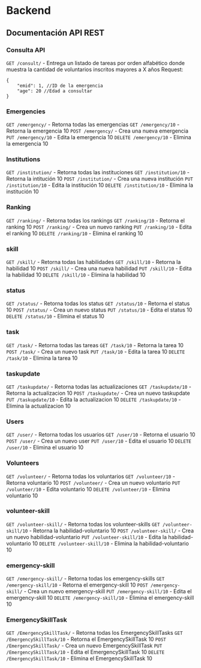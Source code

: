 # Backend

## Documentación API REST

### Consulta API
`GET /consult/` - Entrega un listado de tareas por orden alfabético donde muestra la cantidad de voluntarios inscritos mayores a X años
Request:
```
{
	"emid": 1, //ID de la emergencia
	"age": 20 //Edad a consultar
}
```


### Emergencies
`GET /emergency/` - Retorna todas las emergencias
`GET /emergency/10` - Retorna la emergencia 10
`POST /emergency/` - Crea una nueva emergencia
`PUT /emergency/10` - Edita la emergencia 10
`DELETE /emergency/10` - Elimina la emergencia 10

### Institutions
`GET /institution/` - Retorna todas las instituciones
`GET /institution/10` - Retorna la intitución 10
`POST /institution/` - Crea una nueva institución
`PUT /institution/10` - Edita la institución 10
`DELETE /institution/10` - Elimina la institución 10

### Ranking
`GET /ranking/` - Retorna todas los rankings
`GET /ranking/10` - Retorna el ranking 10
`POST /ranking/` - Crea un nuevo ranking
`PUT /ranking/10` - Edita el ranking 10
`DELETE /ranking/10` - Elimina el ranking 10

### skill
`GET /skill/` - Retorna todas las habilidades
`GET /skill/10` - Retorna la habilidad 10
`POST /skill/` - Crea una nueva habilidad
`PUT /skill/10` - Edita la habilidad 10
`DELETE /skill/10` - Elimina la habilidad 10

### status
`GET /status/` - Retorna todas los status
`GET /status/10` - Retorna el status 10
`POST /status/` - Crea un nuevo status
`PUT /status/10` - Edita el status 10
`DELETE /status/10` - Elimina el status 10

### task
`GET /task/` - Retorna todas las tareas
`GET /task/10` - Retorna la tarea 10
`POST /task/` - Crea un nuevo task
`PUT /task/10` - Edita la tarea 10
`DELETE /task/10` - Elimina la tarea 10

### taskupdate
`GET /taskupdate/` - Retorna todas las actualizaciones
`GET /taskupdate/10` - Retorna la actualizacion 10
`POST /taskupdate/` - Crea un nuevo taskupdate
`PUT /taskupdate/10` - Edita la actualizacion 10
`DELETE /taskupdate/10` - Elimina la actualizacion 10

### Users
`GET /user/` - Retorna todas los usuarios
`GET /user/10` - Retorna el usuario 10
`POST /user/` - Crea un nuevo user
`PUT /user/10` - Edita el usuario 10
`DELETE /user/10` - Elimina el usuario 10

### Volunteers
`GET /volunteer/` - Retorna todas los voluntarios
`GET /volunteer/10` - Retorna voluntario 10
`POST /volunteer/` - Crea un nuevo voluntario
`PUT /volunteer/10` - Edita voluntario 10
`DELETE /volunteer/10` - Elimina voluntario 10

### volunteer-skill
`GET /volunteer-skill/` - Retorna todas los volunteer-skills
`GET /volunteer-skill/10` - Retorna la habilidad-voluntario 10
`POST /volunteer-skill/` - Crea un nuevo habilidad-voluntario
`PUT /volunteer-skill/10` - Edita la habilidad-voluntario 10
`DELETE /volunteer-skill/10` - Elimina la habilidad-voluntario 10

### emergency-skill
`GET /emergency-skill/` - Retorna todas los emergency-skills
`GET /emergency-skill/10` - Retorna el emergency-skill 10
`POST /emergency-skill/` - Crea un nuevo emergency-skill
`PUT /emergency-skill/10` - Edita el emergency-skill 10
`DELETE /emergency-skill/10` - Elimina el emergency-skill 10

### EmergencySkillTask
`GET /EmergencySkillTask/` - Retorna todas los EmergencySkillTasks
`GET /EmergencySkillTask/10` - Retorna el EmergencySkillTask 10
`POST /EmergencySkillTask/` - Crea un nuevo EmergencySkillTask
`PUT /EmergencySkillTask/10` - Edita el EmergencySkillTask 10
`DELETE /EmergencySkillTask/10` - Elimina el EmergencySkillTask 10

